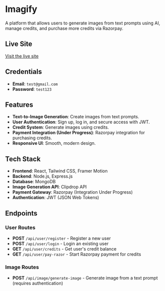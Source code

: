 # Imagify

A platform that allows users to generate images from text prompts using AI, manage credits, and purchase more credits via Razorpay.

## Live Site
[Visit the live site](https://imagify-frontend-0eiw.onrender.com/)

## Credentials

- **Email**: `test@gmail.com`
- **Password**: `test123`

## Features
- **Text-to-Image Generation**: Create images from text prompts.
- **User Authentication**: Sign up, log in, and secure access with JWT.
- **Credit System**: Generate images using credits.  
- **Payment Integration (Under Progress)**: Razorpay integration for purchasing credits.
- **Responsive UI**: Smooth, modern design.

## Tech Stack

- **Frontend**: React, Tailwind CSS, Framer Motion
- **Backend**: Node.js, Express.js
- **Database**: MongoDB
- **Image Generation API**: Clipdrop API
- **Payment Gateway**: Razorpay (Integration Under Progress)
- **Authentication**: JWT (JSON Web Tokens)

## Endpoints

### User Routes

- **POST** `/api/user/register` - Register a new user
- **POST** `/api/user/login` - Login an existing user
- **GET** `/api/user/credits` - Get user's credit balance
- **GET** `/api/user/pay-razor` - Start Razorpay payment for credits

### Image Routes

- **POST** `/api/image/generate-image` - Generate image from a text prompt (requires authentication)

